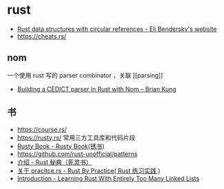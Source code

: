 rust
===

- [Rust data structures with circular references - Eli Bendersky's website](https://eli.thegreenplace.net/2021/rust-data-structures-with-circular-references/)
- https://cheats.rs/


## nom

一个使用 rust 写的 parser combinator ，关联 [[parsing]]

- [Building a CEDICT parser in Rust with Nom – Brian Kung](https://briankung.dev/2021/12/07/building-a-cedict-parser-in-rust-with-nom/)

## 书

- https://course.rs/
- https://rusty.rs/   常用三方工具库和代码片段
- [Rusty Book - Rusty Book(锈书)](https://rusty.course.rs/)
- https://github.com/rust-unofficial/patterns
- [介绍 - Rust 秘典（死灵书）](https://nomicon.purewhite.io/)
- [关于 pracitce.rs - Rust By Practice( Rust 练习实践 )](https://zh.practice.rs/why-exercise.html)
- [Introduction - Learning Rust With Entirely Too Many Linked Lists](https://rust-unofficial.github.io/too-many-lists/)